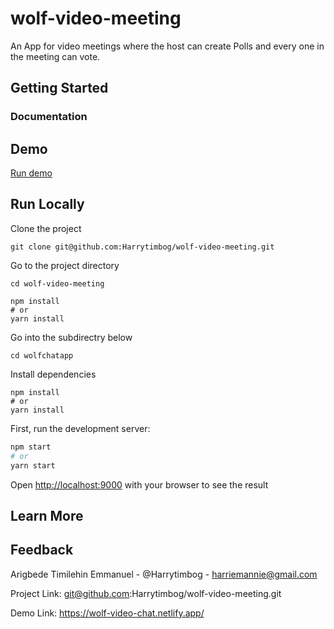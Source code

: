 # wolf-video-meeting
An App for video meetings where the host can create Polls and every one in the meeting can vote.

## Getting Started

  ### Documentation    

## Demo

[Run demo](https://wolf-video-chat.netlify.app/)


## Run Locally   

Clone the project

``` console
git clone git@github.com:Harrytimbog/wolf-video-meeting.git
```

Go to the project directory

``` console
cd wolf-video-meeting
```

``` console
npm install
# or
yarn install
```
Go into the subdirectry below

``` console
cd wolfchatapp
```

Install dependencies

``` console
npm install
# or
yarn install
```

First, run the development server:

```bash
npm start
# or
yarn start
```


Open [http://localhost:9000](http://localhost:9000) with your browser to see the result

## Learn More

## Feedback  

Arigbede Timilehin Emmanuel - @Harrytimbog - harriemannie@gmail.com

Project Link: git@github.com:Harrytimbog/wolf-video-meeting.git

Demo Link: https://wolf-video-chat.netlify.app/
